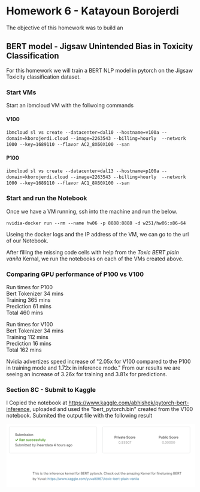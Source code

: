 # Homework 6 - Katayoun Borojerdi  
The objective of this homework was to build an 

## BERT model - Jigsaw Unintended Bias in Toxicity Classification  
For this homework we will train a BERT NLP model in pytorch on the Jigsaw Toxicity classification dataset.

### Start VMs  
Start an ibmcloud VM with the follwoing commands

#### V100  
```
ibmcloud sl vs create --datacenter=dal10 --hostname=v100a --domain=kborojerdi.cloud --image=2263543 --billing=hourly  --network 1000 --key=1689110 --flavor AC2_8X60X100 --san
```

#### P100  
```
ibmcloud sl vs create --datacenter=dal13 --hostname=p100a --domain=kborojerdi.cloud --image=2263543 --billing=hourly  --network 1000 --key=1689110 --flavor AC1_8X60X100 --san
```

### Start and run the Notebook
Once we have a VM running, ssh into the machine and run the below.
```
nvidia-docker run --rm --name hw06 -p 8888:8888 -d w251/hw06:x86-64
```
Useing the docker logs and the IP address of the VM, we can go to the url of our Notebook.  

After filling the missing code cells with help from the *Toxic BERT plain vanila* Kernal, we run the notebooks on each of the VMs created above.

### Comparing GPU performance of P100 vs V100
Run times for P100  
Bert Tokenizer  34 mins  
Training        365 mins  
Prediction      61 mins  
Total           460 mins  

Run times for V100  
Bert Tokenizer  34 mins  
Training        112 mins  
Prediction      16 mins  
Total           162 mins  

Nvidia advertizes speed increase of "2.05x for V100 compared to the P100 in training mode and 1.72x in inference mode."
From our results we are seeing an increase of 3.26x for training and 3.81x for predictions.

### Section 8C - Submit to Kaggle
I Copied the notebook at https://www.kaggle.com/abhishek/pytorch-bert-inference, uploaded and used the "bert_pytorch.bin" created from the V100 notebook.
Submited the output file with the following result

![Kaggle Score](https://github.com/kborojerdi/w251/blob/master/HW6/Kaggle%20Score%20-%20Kborojerdi.png)
